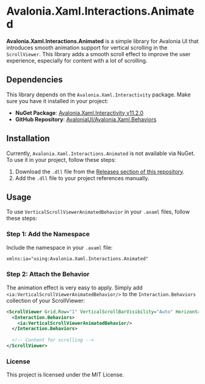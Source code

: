 # Avalonia.Xaml.Interactions.Animated

**Avalonia.Xaml.Interactions.Animated** is a simple library for Avalonia UI that introduces smooth animation support for vertical scrolling in the `ScrollViewer`. This library adds a smooth scroll effect to improve the user experience, especially for content with a lot of scrolling.

## Dependencies

This library depends on the `Avalonia.Xaml.Interactivity` package. Make sure you have it installed in your project:
- **NuGet Package**: [Avalonia.Xaml.Interactivity v11.2.0](https://www.nuget.org/packages/Avalonia.Xaml.Interactivity/11.2.0?_src=template)
- **GitHub Repository**: [AvaloniaUI/Avalonia.Xaml.Behaviors](https://github.com/wieslawsoltes/Avalonia.Xaml.Behaviors)

## Installation

Currently, `Avalonia.Xaml.Interactions.Animated` is not available via NuGet. To use it in your project, follow these steps:

1. Download the `.dll` file from the [Releases section of this repository](https://github.com/Egolds/Avalonia.Xaml.Interactions.Animated/releases).
2. Add the `.dll` file to your project references manually.

## Usage

To use `VerticalScrollViewerAnimatedBehavior` in your `.axaml` files, follow these steps:

### Step 1: Add the Namespace

Include the namespace in your `.axaml` file:

```xml
xmlns:ia="using:Avalonia.Xaml.Interactions.Animated"
```

### Step 2: Attach the Behavior
The animation effect is very easy to apply. Simply add ```<ia:VerticalScrollViewerAnimatedBehavior/>``` to the ```Interaction.Behaviors``` collection of your ScrollViewer:

```xml
<ScrollViewer Grid.Row="1" VerticalScrollBarVisibility="Auto" HorizontalScrollBarVisibility="Hidden">
  <Interaction.Behaviors>
    <ia:VerticalScrollViewerAnimatedBehavior/>
  </Interaction.Behaviors>
  
  <!-- Content for scrolling -->
</ScrollViewer>
```

### License
This project is licensed under the MIT License.
